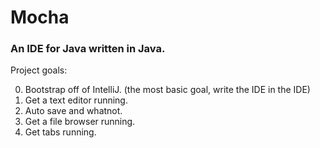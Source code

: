 # Mocha
### An IDE for Java written in Java.

Project goals:


0. Bootstrap off of IntelliJ. (the most basic goal, write the IDE in the IDE)
1. Get a text editor running.
2. Auto save and whatnot.
3. Get a file browser running.
4. Get tabs running.